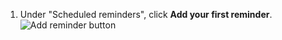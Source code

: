 1. Under "Scheduled reminders", click **Add your first reminder**.
   ![Add reminder button](/assets/images/help/settings/scheduled-reminders-add-button.png)
